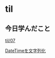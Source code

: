 # til

## 今日学んだこと

[til/07](https://github.com/tokiohamamatsu/til/blob/master/%E6%B4%BB%E5%8B%95%E8%A8%98%E9%8C%B2/2022/04/07.md)

[DateTimeを文字列化](https://github.com/tokiohamamatsu/til/blob/master/c%23/DateTime%E3%82%92%E6%96%87%E5%AD%97%E5%88%97%E5%8C%96.md)